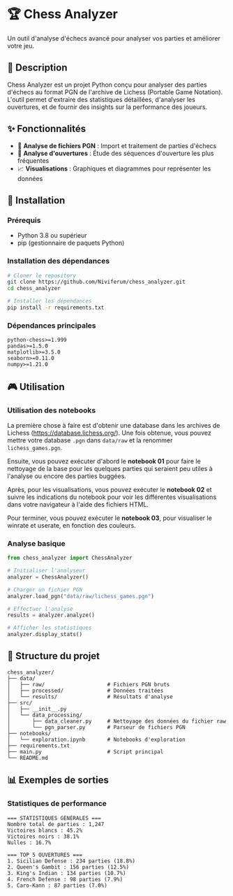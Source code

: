 # 🏆 Chess Analyzer

Un outil d'analyse d'échecs avancé pour analyser vos parties et améliorer votre jeu.

## 📖 Description

Chess Analyzer est un projet Python conçu pour analyser des parties d'échecs au format PGN de l'archive de Lichess (Portable Game Notation). L'outil permet d'extraire des statistiques détaillées, d'analyser les ouvertures, et de fournir des insights sur la performance des joueurs.

## ✨ Fonctionnalités

- 📁 **Analyse de fichiers PGN** : Import et traitement de parties d'échecs
- 🎯 **Analyse d'ouvertures** : Étude des séquences d'ouverture les plus fréquentes
- 📈 **Visualisations** : Graphiques et diagrammes pour représenter les données

## 🚀 Installation

### Prérequis

- Python 3.8 ou supérieur
- pip (gestionnaire de paquets Python)

### Installation des dépendances

```bash
# Cloner le repository
git clone https://github.com/Niviferum/chess_analyzer.git
cd chess_analyzer

# Installer les dépendances
pip install -r requirements.txt
```

### Dépendances principales

```
python-chess>=1.999
pandas>=1.5.0
matplotlib>=3.5.0
seaborn>=0.11.0
numpy>=1.21.0
```

## 🎮 Utilisation

### Utilisation des notebooks

La première chose à faire est d'obtenir une database dans les archives de Lichess (https://database.lichess.org/). Une fois obtenue, vous pouvez mettre votre database `.pgn` dans `data/raw` et la renommer `lichess_games.pgn`.

Ensuite, vous pouvez exécuter d'abord le **notebook 01** pour faire le nettoyage de la base pour les quelques parties qui seraient peu utiles à l'analyse ou encore des parties buggées.

Après, pour les visualisations, vous pouvez exécuter le **notebook 02** et suivre les indications du notebook pour voir les différentes visualisations dans votre navigateur à l'aide des fichiers HTML.

Pour terminer, vous pouvez exécuter le **notebook 03**, pour visualiser le winrate et userate, en fonction des couleurs.

### Analyse basique

```python
from chess_analyzer import ChessAnalyzer

# Initialiser l'analyseur
analyzer = ChessAnalyzer()

# Charger un fichier PGN
analyzer.load_pgn("data/raw/lichess_games.pgn")

# Effectuer l'analyse
results = analyzer.analyze()

# Afficher les statistiques
analyzer.display_stats()
```

## 📁 Structure du projet

```
chess_analyzer/
├── data/
│   ├── raw/                    # Fichiers PGN bruts
│   ├── processed/              # Données traitées
│   └── results/                # Résultats d'analyse
├── src/
│   ├── __init__.py
│   └── data_processing/
│       ├── data_cleaner.py     # Nettoyage des données du fichier raw
│       └── pgn_parser.py       # Parseur de fichiers PGN
├── notebooks/
│   └── exploration.ipynb       # Notebooks d'exploration
├── requirements.txt
├── main.py                     # Script principal
└── README.md
```

## 📊 Exemples de sorties

### Statistiques de performance

```
=== STATISTIQUES GÉNÉRALES ===
Nombre total de parties : 1,247
Victoires blancs : 45.2%
Victoires noirs : 38.1%
Nulles : 16.7%

=== TOP 5 OUVERTURES ===
1. Sicilian Defense : 234 parties (18.8%)
2. Queen's Gambit : 156 parties (12.5%)
3. King's Indian : 134 parties (10.7%)
4. French Defense : 98 parties (7.9%)
5. Caro-Kann : 87 parties (7.0%)
```

